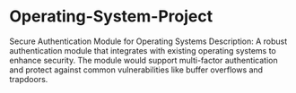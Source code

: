 # Operating-System-Project
Secure Authentication Module for Operating Systems
Description: A robust authentication module that integrates with existing operating
systems to enhance security. The module would support multi-factor authentication and
protect against common vulnerabilities like buffer overflows and trapdoors.
